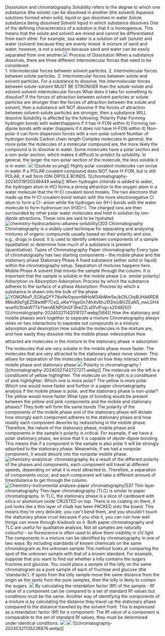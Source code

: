 Dissolution and chromatography
	Solubility refers to the degree to which one substance (the solute) can be dissolved in another (the solvent)
		Aqueous solutions 
			 formed when solid, liquid or gas dissolves in water
		Solute 
			substance being dissolved
		Solvent
			liquid in which substance dissolves
		One of the defining characteristics of a solution is that it is homogenous. This means that the solute and solvent are mixed and cannot be differentiated from each other. 
		For example, sea water is a solution of salt (solute) and water (solvent) because they are evenly mixed. 
		A mixture of sand and water, however, is not a solution because sand and water can be easily separated from one another.![](https://lh7-us.googleusercontent.com/77kS4PpbNqcRIifg8EhGsYn3bxiVTs58UdJ_Y-fbMnb5PsqYN-INYRIwXykDk81SrSTSuBycELxgFnKO2CKqmAmfWsYx97HAbO1pj2NuwLptK1dBgB_iPXoyVSjo-ISJ8hv8wFFidLBEueuP6zPvgw=s2048)
	Process of Dissolution
		When a substance dissolves, there are three different intermolecular forces that need to be considered:  
			1. Intermolecular forces between solvent particles.
			2. Intermolecular forces between solute particles.
			3. Intermolecular forces between solute and solvent particles.
		For a substance to dissolve, the intermolecular forces between solute-solvent MUST BE STRONGER than the solute-solute and solvent-solvent intermolecular forces 
		What does it take for something to dissolve?
			If the forces of attraction between solvent particles or solute particles are stronger than the forces of attraction between the solute and solvent, then a substance will NOT dissolve
			If the forces of attraction between solvent-solute particles are stronger, then a substance WILL dissolve
			Solubility is affected by the following:
				Polarity
					Polar
						Forming hydrogen bonds with water(happens if it has H-FON within it)
						Forming ion-dipole bonds with water (happens if it does not have H-FON within it)
					Non-polar
						it can form dispersion forces with a non-polar solvent
				Number of hydrogen bonds
				Carbon chain length
				Complex molecules
					In general, the more polar the molecules of a molecular compound are, the more likely the compound is to dissolve in water. Some molecules have a polar section and a non-polar section, which makes it difficult to predict its solubility. In general, the larger the non-polar section of the molecule, the less soluble it is in water.
					![](https://lh7-us.googleusercontent.com/HzL7rgYp6oTDTD1EQRIW9-RdXJPCUw-ajo-tOnPK4R32fFwusRPbYhsQNkebjpASGgrzG0FqNeQICgtxN1Qv_rYA72SMiN_M9fSt125K0q4fLsyRMb8sABAak4Tuy6NUY0IdZ9GPHSwCfPdkaSQ2xg=s2048)
			![[solute so.png]]
		Highly polar covalent molecules can ionise in water
			If a POLAR covalent compound does NOT have H-FON, but is still POLAR, it will form ION-DIPOLE BONDS. ![[chromatography-20240319120246449.webp]]
				When hydrogen chloride is added to water, the hydrogen atom in HCl forms a strong attraction to the oxygen atom in a water molecule that the H–Cl covalent bond breaks. 
			The two electrons that made up the H–Cl covalent bond remain with the more electronegative Cl atom to form a Cl- anion while the hydrogen ion (H+) bonds with the water molecule to form hydronium ion (H3O+). 
			The charged ions are then surrounded by other polar water molecules and held in solution by ion–dipole attractions.
			These ions are said to be hydrated. 
			![chemistry-hydrocarbons-alkanes-solubility|303](https://lh7-us.googleusercontent.com/NTTq4dXLRUHTROPBpNILwRBSRQqX2nC8N4qbXhLSbLVudO-lU50IGW3bJYq41lT1NLkzjJIUl39BzvPf8xm4wmFwjObOdnt8ER5BGt7zcz-vhMdaQwMoGkSJsvmM5SUBreBJNTOTkNXHrkuGk3sABA=s2048)
Chromatography
	Chromatography is a widely used technique for separating and analysing mixtures of organic compounds usually based on their polarity and size. e.g., drugs in blood.
	It is used to identify unknown components of a sample  (qualitative) or determine how much of a substance is present (quantitative).
	Types of Chromatography
		Paper chromatography
			Every type of chromatography has two starting components - the mobile phase and the stationary phase
			Stationary Phase 
				A fixed substance (either solid or liquid) within the chromatography setup. Separation of mixtures happens here. 
			Mobile Phase 
				A solvent that moves the sample through the column. It is important that the sample is soluble in the mobile phase (i.e. similar polarity)
			Adsorption vs Absorption
				Adsorption: Process by which the substance adheres to the surface of a phase
				Absorption:  Process by which a substance in drawn into the bulk of the phase
				![YOM2NixP_EGKqQYY7tbxNr0qoxmMHoM34hMm5eJbOILCtq8UHA6RD89Mo89sFgEZ58wMP7CxQ_xKwYVgxGn74h4x6hJ3f2mUBVZEaN5_nwLGH4wueflU5txkW7TkYlwnAENPGhGF3heZ2LsDfvlFog=s2048|501](https://lh7-us.googleusercontent.com/YOM2NixP_EGKqQYY7tbxNr0qoxmMHoM34hMm5eJbOILCtq8UHA6RD89Mo89sFgEZ58wMP7CxQ_xKwYVgxGn74h4x6hJ3f2mUBVZEaN5_nwLGH4wueflU5txkW7TkYlwnAENPGhGF3heZ2LsDfvlFog=s2048) ![[chromatography-20240321142016127.webp|564]]
			How the stationary and mobile phases work together to separate a mixture 
				Chromatography always relies on two interactions to separate out compounds in a mixture: adsorption and desorption
					How soluble the molecules in the mixture are, and how easily they dissolve into the mobile phase 🡪desorption
					How attracted are molecules in the mixture to the stationary phase 🡪 adsorption
				The molecules that are very soluble in the mobile phase move faster.
				The molecules that are very attracted to the stationary phase move slower.
				This allows for separation of the molecules based on how they interact with the mobile phase and stationary phase
				![](https://lh7-us.googleusercontent.com/O6S6GTRUhTYY4nKkzeWh5vR28lklfj-6W-hZn-qzvRzBUhAJPabQlpimznNwyUfF7IcCeCBGLyKV7U4eVGWuc1NWuIhacmLcDCDWCfzdDMLrdnt0lE0tzul5v7zk1RMa7TsUIQPQTpgn_h1AI231yA=s2048)
			Polarity in chromatography
			![[chromatography-20240321142727271.webp]]
				The molecule on the left is a constituent of yellow highlighter. The molecule on the right is a constituent of pink highlighter.
					Which one is more polar? 
						The yellow is more polar
					Which one would move faster and further in a paper chromatography analysis if the mobile phase is polar, and the stationary phase is non-polar?
						The yellow would move faster 
					What type of bonding would be present between the yellow and pink components and the mobile and stationary phases?
						They both will form the same bonds
			The polarity of the components of the mobile phase and of the stationary phase will dictate how strongly each component adheres to the stationary phase and how readily each component desorbs by redissolving in the mobile phase. 
			Therefore, the nature of the stationary phase, mobile phase and components in the sample's polarity is critical. 
			For example, if we have a polar stationary phase, we know that it is capable of dipole-dipole bonding. This means that if a component in the sample is also polar it will be strongly adsorbed to the stationary phase. Meanwhile, if we had a nonpolar component, it would desorb into the nonpolar mobile phase. 
			![chemistry-analytical- chromatography](https://lh7-us.googleusercontent.com/9JJmoOLbsD4Np6Pwd0zbCyuBKs5LjyyLVyHSViolI9b2Um6NqHG46lRp_R4Cihas6PnhmtBgd_jE-turd0sAMl9f5NJqQzgAmZ8Pph0U_mMS4ClDVhxcvVlyRRMBrsUyBBORYkJQXx-409b7uih4Nw=s2048)
			As a result of the different polarity of the phases and components, each component will travel at different speeds, depending on what it is most attracted to. Therefore, a separation of components occur, and each component will take a different amount of time/distance to get through the column. 
			![Chemistry-Instrumental analysis-paper chromatography|537](https://lh7-us.googleusercontent.com/mYnE-3lvWJL-rL8hJxFGbUlaU02fVBL4kJTgSu-pcerHG2rS6bzKTzPpXifyvcCIiB0Wft2gVamB4j2Jar-f486niz1O1g6Q98XW3E5iKdCwf8vnDdpk97Yhp7xjzvmg9GRgA4IP39ovOGsh3sTEkA=s2048)
		Thin layer chromatography
			Thin-layer chromatography (TLC) is similar to paper chromatography. In TLC, the stationary phase is a slice of cardboard with silica or aluminium oxide CRUSTED on top. There is no coating on them, it just looks like a thin layer of chalk has been PACKED onto the board. 
			This means they're very delicate, you can't bend them, and you shouldn’t touch the stationary phase crust because if you chip it, you can ruin how well things can move through it/adsorb so it.
			Both paper chromatography and TLC are useful for qualitative analysis.
				Not all samples are naturally colourful – so florescence is often used to allow them visibility in UV light 
			The components in a mixture can be identified by chromatography in one of two ways:
				By including standards of known chemicals on the same chromatogram as the unknown sample
					This method looks at comparing the spot of the unknown sample with that of a known standard. For example, suppose that you want to find out whether a lolly contains the sugars fructose and glucose. You could place a sample of the lolly on the same chromatogram as a pure sample of each of fructose and glucose (the ‘standards’). 
					If spots from the lolly sample move the same distance from the origin as the spots from the pure samples, then the lolly is likely to contain the sugars.
					![](https://lh7-us.googleusercontent.com/d62Ux1lv5Lr20XD0rAAyxFR_PobejSbb_CfZw5Kdu_DVjwAAakLJm9W2TDUiUBl0CGKJ3JI6EbBvJSu4wQJE1z9gjLMflJoRTF0-pCN9BAgL6FQV6pfRlGQS8ArnHqo-Sc4S1GQYugr-XazUdwgPow=s2048)
				By calculating the retardation factor (Rf) of the sample - Rf value of a component can be compared to a set of standard Rf values but conditions must be the same. 
					Another way of identifying the components of a mixture is by calculating the distance they travel up the stationary phase compared to the distance travelled by the solvent front. This is expressed as a retardation factor (Rf) for a component: 
					The Rf value of a component is comparable to the set of standard Rf values, they must be determined under identical conditions. 
					![](https://lh7-us.googleusercontent.com/NcaKE1eXnbfyqx3t8NZ4M6AIeaCeuhT11nzW-oQjj6JfVR73n2UO4XUovy5l7T_Sb-2LpUuHsEzdy0adkZaq8B3hWny4ky5EaUsiq7PaLuWPYee8Sq6lHye2MNSUkdFEON0r41UOUyqRZ73w7_A6Nw=s2048)
					![](https://lh7-us.googleusercontent.com/PcefWk9-nGaD1-yGnnDOnfx6YA8lW9Pp6bFSMNTUbrloAE54w2nqP3TSpzBxC3G8mPdyTUbATZYR686EIWn3wYUeElLccSk8iw7GV0bxAvNsRwYpUFRsB7WVyw6uTPTyikIyFt2vK_9OFamhecHA_g=s2048)
		![[chromatography-20240321135238876.webp]]












